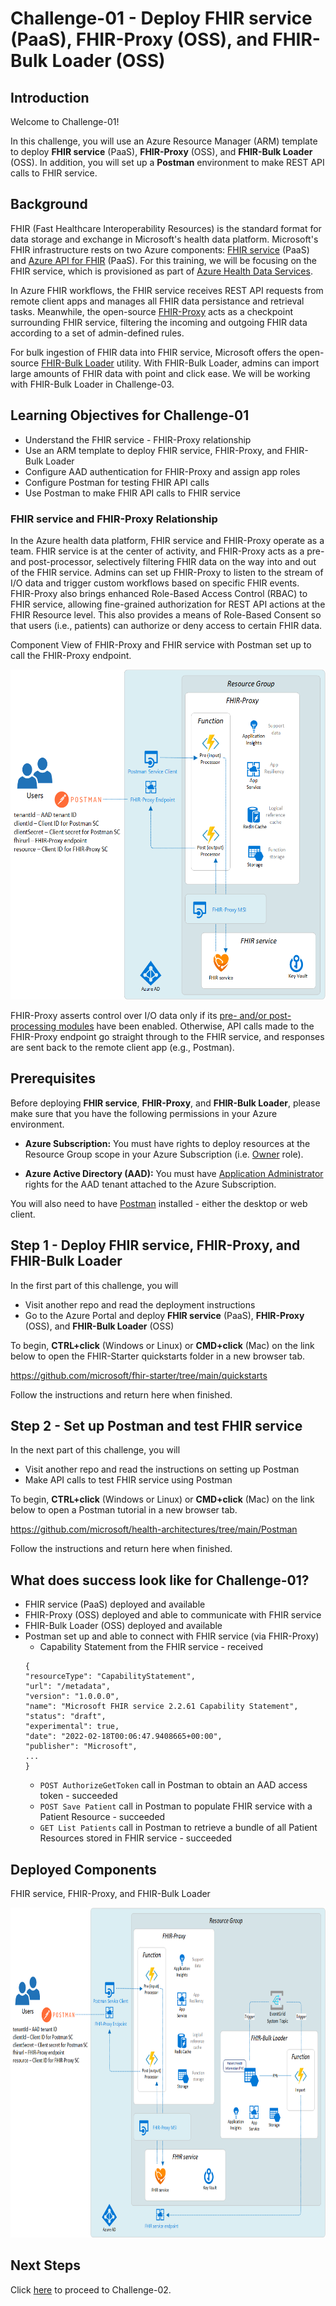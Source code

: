 # Challenge-01 - Deploy FHIR service (PaaS), FHIR-Proxy (OSS), and FHIR-Bulk Loader (OSS)

## Introduction

Welcome to Challenge-01!

In this challenge, you will use an Azure Resource Manager (ARM) template to deploy **FHIR service** (PaaS), **FHIR-Proxy** (OSS), and **FHIR-Bulk Loader** (OSS). In addition, you will set up a **Postman** environment to make REST API calls to FHIR service.

## Background
FHIR (Fast Healthcare Interoperability Resources) is the standard format for data storage and exchange in Microsoft's health data platform. Microsoft's FHIR infrastructure rests on two Azure components: [FHIR service](https://docs.microsoft.com/en-us/azure/healthcare-apis/fhir/overview) (PaaS) and [Azure API for FHIR](https://docs.microsoft.com/en-us/azure/healthcare-apis/azure-api-for-fhir/overview) (PaaS). For this training, we will be focusing on the FHIR service, which is provisioned as part of [Azure Health Data Services](https://docs.microsoft.com/en-us/azure/healthcare-apis/).

In Azure FHIR workflows, the FHIR service receives REST API requests from remote client apps and manages all FHIR data persistance and retrieval tasks. Meanwhile, the open-source [FHIR-Proxy](https://github.com/microsoft/fhir-proxy) acts as a checkpoint surrounding FHIR service, filtering the incoming and outgoing FHIR data according to a set of admin-defined rules.

For bulk ingestion of FHIR data into FHIR service, Microsoft offers the open-source [FHIR-Bulk Loader](https://github.com/microsoft/fhir-loader) utility. With FHIR-Bulk Loader, admins can import large amounts of FHIR data with point and click ease. We will be working with FHIR-Bulk Loader in Challenge-03.

## Learning Objectives for Challenge-01
+ Understand the FHIR service - FHIR-Proxy relationship
+ Use an ARM template to deploy FHIR service, FHIR-Proxy, and FHIR-Bulk Loader
+ Configure AAD authentication for FHIR-Proxy and assign app roles
+ Configure Postman for testing FHIR API calls
+ Use Postman to make FHIR API calls to FHIR service

### FHIR service and FHIR-Proxy Relationship
In the Azure health data platform, FHIR service and FHIR-Proxy operate as a team. FHIR service is at the center of activity, and FHIR-Proxy acts as a pre- and post-processor, selectively filtering FHIR data on the way into and out of the FHIR service. Admins can set up FHIR-Proxy to listen to the stream of I/O data and trigger custom workflows based on specific FHIR events. FHIR-Proxy also brings enhanced Role-Based Access Control (RBAC) to FHIR service, allowing fine-grained authorization for REST API actions at the FHIR Resource level. This also provides a means of Role-Based Consent so that users (i.e., patients) can authorize or deny access to certain FHIR data.

Component View of FHIR-Proxy and FHIR service with Postman set up to call the FHIR-Proxy endpoint.

<img src="./media/Postman_FHIR-Proxy_ARM_template_deploy_AHDS.png" height="528">

FHIR-Proxy asserts control over I/O data only if its [pre- and/or post-processing modules](https://github.com/microsoft/fhir-proxy/blob/main/docs/configuration.md#date-sort-post-processor) have been enabled. Otherwise, API calls made to the FHIR-Proxy endpoint go straight through to the FHIR service, and responses are sent back to the remote client app (e.g., Postman). 

## Prerequisites 

Before deploying **FHIR service**, **FHIR-Proxy**, and **FHIR-Bulk Loader**, please make sure that you have the following permissions in your Azure environment.

+ **Azure Subscription:** You must have rights to deploy resources at the Resource Group scope in your Azure Subscription (i.e. [Owner](https://docs.microsoft.com/en-us/azure/role-based-access-control/built-in-roles#owner) role).

+ **Azure Active Directory (AAD):** You must have [Application Administrator](https://docs.microsoft.com/en-us/azure/active-directory/roles/permissions-reference#application-administrator) rights for the AAD tenant attached to the Azure Subscription.

You will also need to have [Postman](https://www.getpostman.com/) installed - either the desktop or web client.


## Step 1 - Deploy FHIR service, FHIR-Proxy, and FHIR-Bulk Loader
In the first part of this challenge, you will
- Visit another repo and read the deployment instructions
- Go to the Azure Portal and deploy **FHIR service** (PaaS), **FHIR-Proxy** (OSS), and **FHIR-Bulk Loader** (OSS)


To begin, **CTRL+click** (Windows or Linux) or **CMD+click** (Mac) on the link below to open the FHIR-Starter quickstarts folder in a new browser tab. 

https://github.com/microsoft/fhir-starter/tree/main/quickstarts 

Follow the instructions and return here when finished.


## Step 2 - Set up Postman and test FHIR service
In the next part of this challenge, you will
- Visit another repo and read the instructions on setting up Postman
- Make API calls to test FHIR service using Postman

To begin, **CTRL+click** (Windows or Linux) or **CMD+click** (Mac) on the link below to open a Postman tutorial in a new browser tab. 

https://github.com/microsoft/health-architectures/tree/main/Postman 

Follow the instructions and return here when finished.

## What does success look like for Challenge-01?
+ FHIR service (PaaS) deployed and available
+ FHIR-Proxy (OSS) deployed and able to communicate with FHIR service
+ FHIR-Bulk Loader (OSS) deployed and available
+ Postman set up and able to connect with FHIR service (via FHIR-Proxy)
    + Capability Statement from the FHIR service - received
    ```
    {
    "resourceType": "CapabilityStatement",
    "url": "/metadata",
    "version": "1.0.0.0",
    "name": "Microsoft FHIR service 2.2.61 Capability Statement",
    "status": "draft",
    "experimental": true,
    "date": "2022-02-18T00:06:47.9408665+00:00",
    "publisher": "Microsoft",
    ...
    }
    ```
    + `POST AuthorizeGetToken` call in Postman to obtain an AAD access token - succeeded
    + `POST Save Patient` call in Postman to populate FHIR service with a Patient Resource - succeeded
    + `GET List Patients` call in Postman to retrieve a bundle of all Patient Resources stored in FHIR service - succeeded

## Deployed Components 

FHIR service, FHIR-Proxy, and FHIR-Bulk Loader

<img src="./media/Deployed_Components_ARM_template5.png" height="528">

## Next Steps

Click [here](<../Challenge-02 - Convert HL7v2 and C-CDA to FHIR/Readme.md>) to proceed to Challenge-02.
